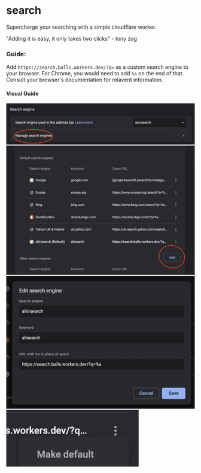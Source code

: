 # search

Supercharge your searching with a simple cloudflare worker.

"Adding it is easy, it only takes two clicks" - tony zog

### Guide:

Add `https://search.balls.workers.dev/?q=` as a custom search engine to your browser. For Chrome, you would need to add `%s` on the end of that. Consult your browser's documentation for relavent information.

#### Visual Guide

![First](./guide/01.png)
![Second](./guide/02.png)
![Third](./guide/03.png)
![Last](./guide/04.png)
